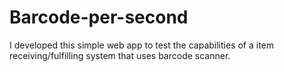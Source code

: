 # Barcode-per-second
I developed this simple web app to test the capabilities of a item receiving/fulfilling system that uses barcode scanner.
